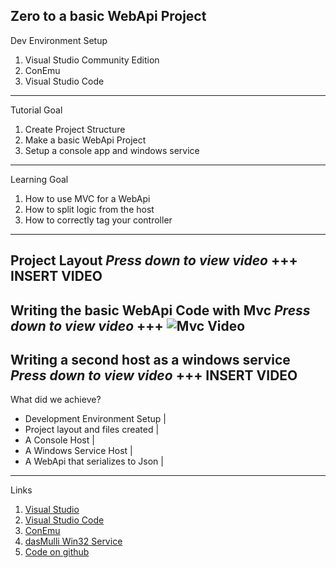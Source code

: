 Zero to a basic WebApi Project
---
Dev Environment Setup

1. Visual Studio Community Edition
1. ConEmu
1. Visual Studio Code
---
Tutorial Goal

1. Create Project Structure
2. Make a basic WebApi Project
3. Setup a console app and windows service
---
Learning Goal

1. How to use MVC for a WebApi
1. How to split logic from the host
1. How to correctly tag your controller
---
Project Layout
*Press down to view video*
+++
INSERT VIDEO
---
Writing the basic WebApi Code with Mvc
*Press down to view video*
+++
![Mvc Video](https://www.youtube.com/embed/N6pNJpP-8XM)
---
Writing a second host as a windows service
*Press down to view video*
+++
INSERT VIDEO
---
What did we achieve?

- Development Environment Setup |
- Project layout and files created |
- A Console Host |
- A Windows Service Host |
- A WebApi that serializes to Json |
---
Links

1. [Visual Studio](https://www.visualstudio.com/)
1. [Visual Studio Code](https://code.visualstudio.com/)
1. [ConEmu](https://conemu.github.io/)
1. [dasMulli Win32 Service](https://github.com/dasMulli/dotnet-win32-service)
1. [Code on github](https://github.com/Drawaes/CreditMarket/tree/Step1)
